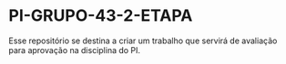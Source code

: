 # PI-GRUPO-43-2-ETAPA
Esse repositório se destina a criar um trabalho que servirá de avaliação para aprovação na disciplina do PI.
